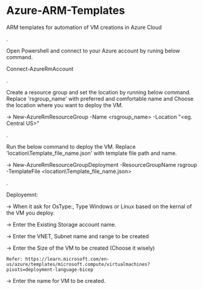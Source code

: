 # Azure-ARM-Templates
ARM templates for automation of VM creations in Azure Cloud

.



Open Powershell and connect to your Azure account by runing below command.

Connect-AzureRmAccount

.

Create a resource group and set the location by running below command. Replace 'rsgroup_name' with preferred and comfortable name and Choose the location where you want to deploy the VM.

-> New-AzureRmResourceGroup -Name <rsgroup_name> -Location "<eg. Central US>"

.

Run the below command to deploy the VM. Replace 'location\Template_file_name.json' with template file path and name.

-> New-AzureRmResourceGroupDeployment -ResourceGroupName rsgroup -TemplateFile <location\Template_file_name.json>

.

Deployemnt:

-> When it ask for OsType:, Type Windows or Linux based on the kernal of the VM you deploy.

-> Enter the Existing Storage account name.

-> Enter the VNET, Subnet name and range to be created

-> Enter the Size of the VM to be created (Choose it wisely)

	Refer: https://learn.microsoft.com/en-us/azure/templates/microsoft.compute/virtualmachines?pivots=deployment-language-bicep
	
-> Enter the name for VM to be created.


